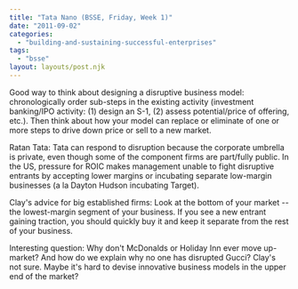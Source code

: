 ```yaml
---
title: "Tata Nano (BSSE, Friday, Week 1)"
date: "2011-09-02"
categories: 
  - "building-and-sustaining-successful-enterprises"
tags: 
  - "bsse"
layout: layouts/post.njk
---
```


Good way to think about designing a disruptive business model: chronologically order sub-steps in the existing activity (investment banking/IPO activity: (1) design an S-1, (2) assess potential/price of offering, etc.). Then think about how your model can replace or eliminate of one or more steps to drive down price or sell to a new market.

Ratan Tata: Tata can respond to disruption because the corporate umbrella is private, even though some of the component firms are part/fully public. In the US, pressure for ROIC makes management unable to fight disruptive entrants by accepting lower margins or incubating separate low-margin businesses (a la Dayton Hudson incubating Target).

Clay's advice for big established firms: Look at the bottom of your market -- the lowest-margin segment of your business. If you see a new entrant gaining traction, you should quickly buy it and keep it separate from the rest of your business.

Interesting question: Why don't McDonalds or Holiday Inn ever move up-market? And how do we explain why no one has disrupted Gucci? Clay's not sure. Maybe it's hard to devise innovative business models in the upper end of the market?
